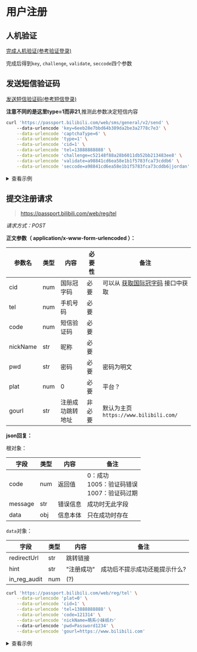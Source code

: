 # 用户注册

## 人机验证

[完成人机验证(参考验证登录)](../login/login_action/readme.md#验证登录)

完成后得到`key`, `challenge`, `validate`, `seccode`四个参数

## 发送短信验证码

[发送短信验证码(参考短信登录)](../login/login_action/SMS.md#发送短信验证码（web端）)

**注意不同的是这里type=1而非21**,推测此参数决定短信内容

```bash
curl 'https://passport.bilibili.com/web/sms/general/v2/send' \ 
    --data-urlencode 'key=6eeb28e7bbd64b389da2be3a2778c7e3' \
    --data-urlencode 'captchaType=6' \
    --data-urlencode 'type=1' \
    --data-urlencode 'cid=1' \
    --data-urlencode 'tel=13888888888' \
    --data-urlencode 'challenge=c52148f88a28b6011db52bb213483ee8' \
    --data-urlencode 'validate=a98841cd6ea58e1b1f5783fca73cddb6' \
    --data-urlencode 'seccode=a98841cd6ea58e1b1f5783fca73cddb6|jordan'
```

<details>
<summary>查看示例</summary>

```json
{
    "code": 0,
    "message": "验证码短信已下发"
}
```

</details>

##  提交注册请求

> https://passport.bilibili.com/web/reg/tel

*请求方式：POST*

**正文参数（ application/x-www-form-urlencoded ）：**

| 参数名   | 类型 | 内容             | 必要性 | 备注                                                         |
| -------- | ---- | ---------------- | ------ | ------------------------------------------------------------ |
| cid      | num  | 国际冠字码       | 必要   | 可以从 [获取国际冠字码](../login/login_action/SMS.md#获取国际冠字码_web端) 接口中获取 |
| tel      | num  | 手机号码         | 必要   |                                                              |
| code     | num  | 短信验证码       | 必要   |                                                              |
| nickName | str  | 昵称             | 必要   |                                                              |
| pwd      | str  | 密码             | 必要   | 密码为明文                                                   |
| plat     | num  | 0                | 必要   | 平台？                                                       |
| gourl    | str  | 注册成功跳转地址 | 非必要 | 默认为主页`https://www.bilibili.com/`                        |

**json回复：**

根对象：

| 字段    | 类型 | 内容     | 备注                                            |
| ------- | ---- | -------- | ----------------------------------------------- |
| code    | num  | 返回值   | 0：成功<br>1005：验证码错误<br>1007：验证码过期 |
| message | str  | 错误信息 | 成功时无此字段                                  |
| data    | obj  | 信息本体 | 只在成功时存在                                  |

`data`对象：

| 字段         | 类型 | 内容       | 备注                          |
| ------------ | ---- | ---------- | ----------------------------- |
| redirectUrl  | str  | 跳转链接   |                               |
| hint         | str  | "注册成功" | 成功后不提示成功还能提示什么? |
| in_reg_audit | num  | (?)        |                               |

```bash
curl 'https://passport.bilibili.com/web/reg/tel' \
    --data-urlencode 'plat=0' \
    --data-urlencode 'cid=1' \
    --data-urlencode 'tel=13888888888' \
    --data-urlencode 'code=121314' \
    --data-urlencode 'nickName=萌系小妹纸わ'
    --data-urlencode 'pwd=Password1234' \
    --data-urlencode 'gourl=https://www.bilibili.com'
```

<details>
<summary>查看示例</summary>

```json
{
    "code": 0,
    "data": {
        "redirectUrl": "https://www.bilibili.com",
        "hint": "注册成功",
        "in_reg_audit": 0
    }
}
```

</details>